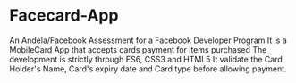 # Facecard-App
An Andela/Facebook Assessment for a Facebook Developer Program
It is a MobileCard App that accepts cards payment for items purchased
The development is strictly through ES6, CSS3 and HTML5
It validate the Card Holder's Name, Card's expiry date and Card type before allowing payment.
